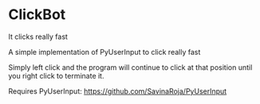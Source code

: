 # ClickBot
It clicks really fast

A simple implementation of PyUserInput to click really fast

Simply left click and the program will continue to click at that position until you right click to terminate it.

Requires PyUserInput: https://github.com/SavinaRoja/PyUserInput
